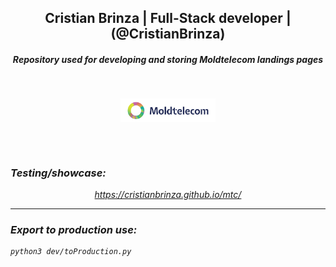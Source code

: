 <h2 align="center">Cristian Brinza | Full-Stack developer | (@CristianBrinza) </h2>
<h5 align="center"><i>Repository used for developing and storing Moldtelecom landings pages</h5></br>


<p align=center>                           
  <img align=center style="height: 30%;
  width: 30%; " src="images/logo.png" />
</p> 
<br><br>

### Testing/showcase:
<p align="center"><a href="https://cristianbrinza.github.io/mtc/">https://cristianbrinza.github.io/mtc/</a></p>


<hr>

### Export to production use:

```
python3 dev/toProduction.py
```